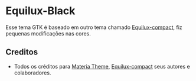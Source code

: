 # Equilux-Black

Esse tema GTK é baseado em outro tema chamado [Equilux-compact](https://github.com/ddnexus/equilux-theme), fiz pequenas modificações nas cores.

## Creditos

- Todos os créditos para [Materia Theme](https://github.com/nana-4/materia-theme), [Equilux-compact](https://github.com/ddnexus/equilux-theme) seus autores e colaboradores.
